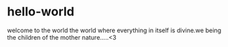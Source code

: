 # hello-world
welcome to the world
the world where everything  in itself is divine.we being the children of the mother nature.....<3
